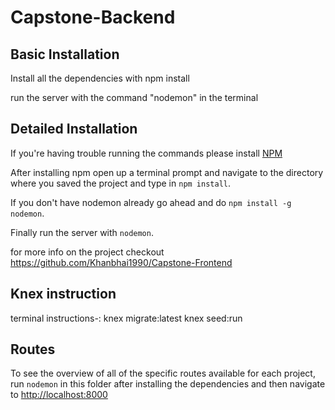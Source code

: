 # Capstone-Backend

## Basic Installation
Install all the dependencies with npm install

run the server with the command "nodemon" in the terminal


## Detailed Installation

If you're having trouble running the commands please install [NPM](https://www.npmjs.com/)

After installing npm open up a terminal prompt and navigate to the directory where you saved the project and type in `npm install`.

If you don't have nodemon already go ahead and do `npm install -g nodemon`.

Finally run the server with `nodemon`.


for more info on the project checkout https://github.com/Khanbhai1990/Capstone-Frontend

## Knex instruction
terminal instructions-:
knex migrate:latest
knex seed:run

## Routes

To see the overview of all of the specific routes available for each project, run `nodemon` in this folder after installing the dependencies and then navigate to [http://localhost:8000](http://localhost:8000)
